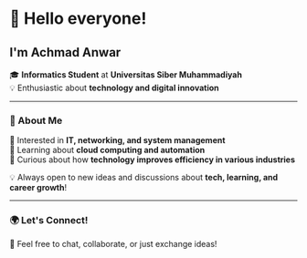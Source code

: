 # 👋 Hello everyone!  

## I'm **Achmad Anwar**  

🎓 **Informatics Student** at **Universitas Siber Muhammadiyah**  
💡 Enthusiastic about **technology and digital innovation**  

---

### 🚀 About Me  

🔹 Interested in **IT, networking, and system management**  
🔹 Learning about **cloud computing and automation**  
🔹 Curious about how **technology improves efficiency in various industries**  

💡 Always open to new ideas and discussions about **tech, learning, and career growth**!  

---

### 🌍 Let's Connect!  

🚀 Feel free to chat, collaborate, or just exchange ideas!
